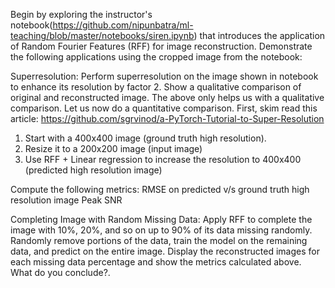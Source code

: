 Begin by exploring the instructor's notebook(https://github.com/nipunbatra/ml-teaching/blob/master/notebooks/siren.ipynb) that introduces the application of Random Fourier Features (RFF) for image reconstruction. Demonstrate the following applications using the cropped image from the notebook:

Superresolution: Perform superresolution on the image shown in notebook to enhance its resolution by factor 2. Show a qualitative comparison of original and reconstructed image.
The above only helps us with a qualitative comparison. Let us now do a quantitative comparison. First, skim read this article: https://github.com/sgrvinod/a-PyTorch-Tutorial-to-Super-Resolution
1) Start with a 400x400 image (ground truth high resolution).
2) Resize it to a 200x200 image (input image)
3) Use RFF + Linear regression to increase the resolution to 400x400 (predicted high resolution image)

Compute the following metrics:
RMSE on predicted v/s ground truth high resolution image
Peak SNR

Completing Image with Random Missing Data: Apply RFF to complete the image with 10%, 20%, and so on up to 90% of its data missing randomly. Randomly remove portions of the data, train the model on the remaining data, and predict on the entire image. Display the reconstructed images for each missing data percentage and show the metrics calculated above. What do you conclude?.